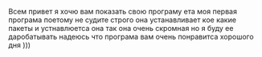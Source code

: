 Всем привет я хочю вам показать свою програму ета моя первая програма поетому не судите строго она устанавливает кое какие пакеты
и устнавлюетса она так
она очень скромная но я буду ее даробатывать 
надеюсь что програма вам очень понравитса 
хорошого дня )))
